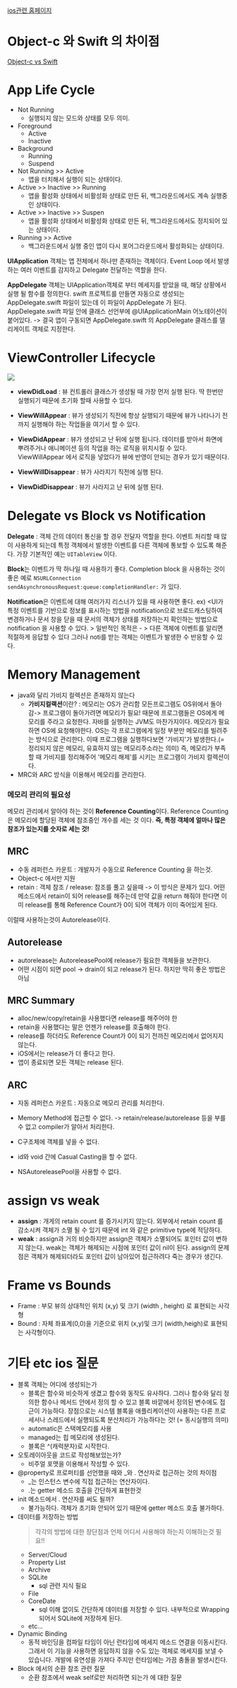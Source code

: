 [ios관련 홈페이지](https://academy.realm.io/kr/section/apple/)

# Object-c 와 Swift 의 차이점

[Object-c vs Swift](https://academy.realm.io/kr/posts/from-objective-c-to-swift-ios-techtalk/)

# App Life Cycle

* Not Running
	* 실행되지 않는 모드와 상태를 모두 의미.
* Foreground
	* Active  
	* Inactive
* Background
	* Running  
	* Suspend
* Not Running >> Active
	* 앱을 터치해서 실행이 되는 상태이다.
* Active >> Inactive >> Running
	* 앱을 활성화 상태에서 비활성화 상태로 만든 뒤, 백그라운드에서도 계속 실행중인 상태이다.
* Active >> Inactive >> Suspen
	* 앱을 활성화 상태에서 비활성화 상태로 만든 뒤, 백그라운드에서도 정지되어 있는 상태이다.
* Running >> Active
	* 백그라운드에서 실행 중인 앱이 다시 포어그라운드에서 활성화되는 상태이다.


**UIApplication** 객체는 앱 전체에서 하나만 존재하는 객체이다. Event Loop 에서 발생하는 여러 이벤트를 감지하고 Delegate 전달하는 역할을 한다.   

**AppDelegate** 객체는 UIApplication객체로 부터 메세지를 받았을 때, 해당 상황에서 실행 될 함수를 정의한다. swift 프로젝트를 만들면 자동으로 생성되는 AppDelegate.swift 파일이 있는데 이 파일이 AppDelegate 가 된다. AppDelegate.swift 파일 안에 클래스 선언부에  @UIApplicationMain 어노테이션이 붙어있다. -> 결국 앱이 구동되면 AppDelegate.swift 의 AppDelegate 클래스를 델리게이트 객체로 지정한다. 

# ViewController Lifecycle

![](https://camo.githubusercontent.com/edc26469ab7a1b7616e77aead09cc7ab5b144864/68747470733a2f2f646f63732d6173736574732e646576656c6f7065722e6170706c652e636f6d2f7075626c69736865642f663036663330666136332f554956696577436f6e74726f6c6c65725f436c6173735f5265666572656e63655f32785f64646361613030632d383764382d346338352d393631652d6363666239666134616163322e706e67)

* **viewDidLoad** : 뷰 컨트롤러 클래스가 생성될 때 가장 먼저 실행 된다. 딱 한번만 실행되기 때문에 초기화 할때 사용할 수 있다.  

* **ViewWillAppear** : 뷰가 생성되기 직전에 항상 실행되기 때문에 뷰가 나타나기 전까지 실행해야 하는 작업들을 여기서 할 수 있다.

* **ViewDidAppear** : 뷰가 생성되고 난 뒤에 실행 됩니다. 데이터를 받아서 화면에 뿌려주거나 애니메이션 등의 작업을 하는 로직을 위치시킬 수 있다. ViewWillAppear 에서 로직을 넣었다가 뷰에 반영이 안되는 경우가 있기 때문이다. 

* **ViewWillDisappear** : 뷰가 사라지기 직전에 실행 된다.

* **ViewDidDisappear** : 뷰가 사라지고 난 뒤에 실행 된다.


# Delegate vs Block vs Notification

**Delegate** : 객체 간의 데이터 통신을 할 경우 전달자 역할을 한다. 이벤트 처리할 때 많이 사용하게 되는데 특정 객체에서 발생한 이벤트를 다른 객체에 통보할 수 있도록 해준다. 가장 기본적인 예는 ```UITableView``` 이다. 

**Block**는 이벤트가 딱 하나일 때 사용하기 좋다. Completion block 을 사용하는 것이 좋은 예로 ```NSURLConnection sendAsynchronousRequest:queue:completionHandler:``` 가 있다.

**Notification**은 이벤트에 대해 여러가지 리스너가 있을 때 사용하면 좋다. ex) <UI가  특정 이벤트를 기반으로 정보를 표시하는 방법을 notification으로 브로드캐스팅하여 변경하거나 문서 창을 닫을 때 문서의 객체가 상태를 저장하는지 확인하는 방법으로 notification 을 사용할 수 있다. > 일반적인 목적은 - > 다른 객체에 이벤트를 알리면 적절하게 응답할 수 있다 그러나 noti를 받는 객체는 이벤트가 발생한 수 반응할 수 있다. 

# Memory Management

* java와 달리 가비지 컬렉션은 존재하지 않는다
	* **가비지컬랙션**이란? : 메모리는 OS가 관리함 모든프로그램도 OS위에서 돌아감-> 프로그램이 돌아가려면 메모리가 필요! 때문에 프로그램들은 OS에게 메모리를 주라고 요청한다. 자바를 실행하는 JVM도 마찬가지이다. 메모리가 필요하면 OS에 요청해야한다. OS는 각 프로그램에게 일정 부분만 메모리를 빌려주는 방식으로 관리한다. 이때 프로그램을 실행하다보면 '가비지'가 발생한다.(=정리되지 않은 메모리, 유효하지 않는 메모리주소라는 의미) 즉, 메모리가 부족할 때 가비지를 정리해주어 '메모리 해제'를 시키는  프로그램이 가비지 컬렉션이다.
*  MRC와 ARC 방식을 이용해서 메모리를 관리한다.

### 메모리 관리의 필요성 

메모리 관리에서 알아야 하는 것이 **Reference Counting**이다. Reference Counting은 메모리에 할당된 객체에 참조중인 개수를 세는 것 이다. **즉, 특정 객체에 얼마나 많은 참조가 있는지를 숫자로 세는 것!**

## MRC

* 수동 레퍼런스 카운트 : 개발자가 수동으로 Reference Counting 을 하는것.
* Object-c 에서만 지원
* retain : 객체 참조 / release: 참조를 풀고 싶을때 
-> 이 방식은 문제가 있다. 어떤 메소드에서 retain이 되어 release를 해주는데 만약 값을 return 해줘야 한다면 이미 release를 통해 Reference Count가 0이 되어 객체가 이미 죽어있게 된다.

이럴때 사용하는것이 Autorelease이다.

## Autorelease

* autorelease는 AutoreleasePool에 release가 필요한 객체들을 보관한다.
* 어떤 시점이 되면 pool -> drain이 되고 release가 된다.
 하지만 딱히 좋은 방법은 아님

## MRC Summary

* alloc/new/copy/retain을 사용했다면 release를 해주어야 한
* retain을 사용했다는 말은 언젠가 release를 호출해야 한다.
* release를 하더라도 Reference Count가 0이 되기 전까진 메모리에서 없어지지 않는다.
* iOS에서는 release가 더 좋다고 한다.
* 앱이 종료되면 모든 객체는 release 된다.

## ARC
* 자동 레퍼런스 카운트 : 자동으로 메모리 관리를 처리한다.

* Memory Method에 접근할 수 없다. -> retain/release/autorelease 등을 부를 수 없고 compiler가 알아서 처리한다.
* C구조체에 객체를 넣을 수 없다.
* id와 void 간에 Casual Casting을 할 수 없다.
* NSAutoreleasePool을 사용할 수 없다.

# assign vs weak

* **assign** : 개게의 retain count 를 증가시키지 않는다. 외부에서 retain count 를 감소시켜 객체가 소멸 될 수 있기 때문에 int 와 같은 primitive type에 적당하다.
* **weak** : assign과 거의 비슷하지만 assign은 객체가 소멸되어도 포인터 값이 변하지 않는다. weak는 객체가 해제되는 시점에 포인터 값이 nil이 된다. assign의 문제점은 객체가 해제되더라도 포인터 값이 남아있어 접근하려다 죽는 경우가 생긴다. 

#  Frame vs Bounds

* Frame : 부모 뷰의 상대적인 위치 (x,y) 및 크기 (width , height) 로 표현되는 사각형
* Bound : 자체 좌표계(0,0)을 기준으로 위치 (x,y)및 크기 (width,heigh)로 표현되는 사각형이다.

# 기타 etc ios 질문

* 블록 객체는 어디에 생성되는가 	
	* 블록은 함수와 비슷하게 생겼고 함수와 동작도 유사하다. 그러나 함수와 달리 정의한 함수나 메서드 안에서 정의 할 수 있고 블록 바깥에서 정의된 변수에도 접근이 가능하다. 장점으로는 시스템 블록을 애플리케이션이 사용하는 다른 프로세서나 스레드에서 실행되도록 분산처리가 가능하다는 것! (= 동시실행의 의미) 
	* automatic은 스택메모리를 사용
	* managed는 힙 메모리에 생성된다.
	* 블록은 ^(캐럭분자)로 시작한다.
* 오토레이아웃을 코드로 작성해보았는가? 
	* 비주얼 포맷을 이용해서 작성할 수 있다.
* @property로 프로퍼티를 선언했을 때와 _와 . 연산자로 접근하는 것의 차이점 
	* _는 인스턴스 변수에 직접 접근하는 연산자이다.
	* .는 getter 메소드 호출을 간단하게 표현한것 
* init 메소드에서 . 연산자를 써도 될까?
	* 불가능하다. 객체가 초기화 안되어 있기 때문에 getter 메소드 호출 불가하다.
* 데이터를 저장하는 방법
	> 각각의 방법에 대한 장단점과 언제 어디서 사용해야 하는지 이해하는것 필요!!
	* Server/Cloud
	* Property List
	* Archive
	* SQLite
		* sql 관련 지식 필요  
	* File
	* CoreDate
		* sql 이해 없이도 간단하게 데이터를 저장할 수 있다. 내부적으로 Wrapping 되어서 SQLite에 저장하게 된다. 
	* etc...
* Dynamic Binding
	* 동적 바인딩을 컴파일 타임이 아닌 런타임에 메세지 메소드 연결을 이동시킨다. 그래서 이 기능을 사용하면 응답하지 않을 수도 있는 객체로 메세지를 보낼 수 있습니다. 개발에 유연성을 가져다 주지만 런타임에는 가끔 충돌을 발생시킨다.  
* Block 에서의 순환 참조 관련 질문
	* 순환 참조에서 weak self로만 처리하면 되는가 에 대한 질문  
